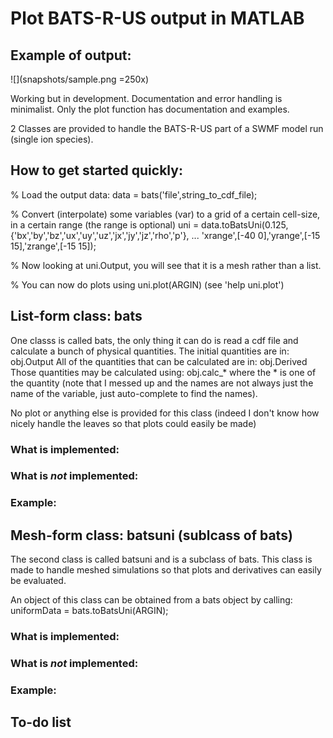 # Plot BATS-R-US output in MATLAB

## Example of output:

![](snapshots/sample.png =250x)

Working but in development.
Documentation and error handling is minimalist.
Only the plot function has documentation and examples.

2 Classes are provided to handle the BATS-R-US part of a SWMF model run (single ion species).

## How to get started quickly:
% Load the output data:
data = bats('file',string_to_cdf_file);

% Convert (interpolate) some variables (var) to a grid of a certain cell-size,
in a certain range (the range is optional)
uni = data.toBatsUni(0.125,{'bx','by','bz','ux','uy','uz','jx','jy','jz','rho','p'}, ...
                'xrange',[-40 0],'yrange',[-15 15],'zrange',[-15 15]);

% Now looking at uni.Output, you will see that it is a mesh rather than a list.

% You can now do plots using uni.plot(ARGIN) (see 'help uni.plot')

## List-form class: bats
One classs is called bats, the only thing it can do is read a cdf file and
calculate a bunch of physical quantities.
The initial quantities are in: obj.Output
All of the quantities that can be calculated are in: obj.Derived
Those quantities may be calculated using: obj.calc_*
where the * is one of the quantity (note that I messed up and the names are not
always just the name of the variable, just auto-complete to find the names).

No plot or anything else is provided for this class (indeed I don't know how
nicely handle the leaves so that plots could easily be made)

### What is implemented:

### What is *not* implemented:

### Example:

## Mesh-form class: batsuni (sublcass of bats)
The second class is called batsuni and is a subclass of bats.
This class is made to handle meshed simulations so that plots and derivatives
can easily be evaluated.

An object of this class can be obtained from a bats object by calling:
uniformData = bats.toBatsUni(ARGIN);

### What is implemented:

### What is *not* implemented:

### Example:

## To-do list
